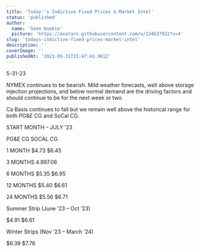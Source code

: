 ```yaml
---
title: 'Today''s Indictive Fixed Prices & Market Intel'
status: 'published'
author:
  name: 'Sean Dookie'
  picture: 'https://avatars.githubusercontent.com/u/124637922?v=4'
slug: 'todays-indictive-fixed-prices-market-intel'
description: ''
coverImage: ''
publishedAt: '2023-05-31T15:47:43.961Z'
---
```


5-31-23

NYMEX continues to be bearish. Mild weather forecasts, well above storage injection projections, and below normal demand are the driving factors and should continue to be for the next week or two.

Ca Basis continues to fall but we remain well above the historical range for both PG&E CG and SoCal CG.

START MONTH – JULY ’23

PG&E CG SOCAL CG

1 MONTH $4.73 $6.45

3 MONTHS $4.89 $7.06

6 MONTHS $5.35 $6.95

12 MONTHS $5.40 $6.61

24 MONTHS $5.56 $6.71

Summer Strip (June ’23 – Oct ‘23)

$4.91 $6.61

Winter Strips (Nov ’23 – March ‘24)

$6.39 $7.76

